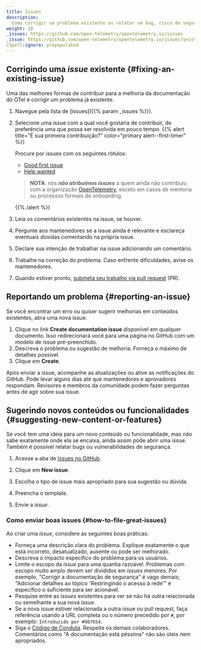 ```yaml
---
title: Issues
description:
  Como corrigir um problema existente ou relatar um bug, risco de segurança ou possível melhoria.
weight: 10
_issues: https://github.com/open-telemetry/opentelemetry.io/issues
_issue: https://github.com/open-telemetry/opentelemetry.io/issues?q=is%3Aissue+is%3Aopen+sort%3Aupdated-desc+label%3A
cSpell:ignore: prepopulated
---
```


## Corrigindo uma _issue_ existente {#fixing-an-existing-issue}

Uma das melhores formas de contribuir para a melhoria da documentação do OTel é corrigir um problema já existente.

1. Navegue pela lista de [issues]({{% param _issues %}}).
2. Selecione uma issue com a qual você gostaria de contribuir, de preferência uma que possa ser resolvida em pouco tempo. <a name="first-issue"></a>
   {{% alert title="É sua primeira contribuição?" color="primary alert--first-timer" %}}

   Procure por issues com os seguintes rótulos:
   - [Good first issue](<{{% param _issue %}}%22good+first+issue%22>)
   - [Help wanted](<{{% param _issue %}}%3A%22help+wanted%22>)

   > **NOTA**: nós **_não atribuímos issues_** a quem ainda não contribuiu com a organização [OpenTelemetry][org], exceto em casos de mentoria ou processos formais de onboarding.
   >
   > [org]: https://github.com/open-telemetry

   {{% /alert %}}

3. Leia os comentários existentes na issue, se houver.
4. Pergunte aos mantenedores se a issue ainda é relevante e esclareça eventuais dúvidas comentando na própria issue.
5. Declare sua intenção de trabalhar na issue adicionando um comentário.
6. Trabalhe na correção do problema. Caso enfrente dificuldades, avise os mantenedores.
7. Quando estiver pronto, [submeta seu trabalho via pull request](../pull-requests) (PR).

## Reportando um problema {#reporting-an-issue}

Se você encontrar um erro ou quiser sugerir melhorias em conteúdos existentes, abra uma nova issue.

1. Clique no link **Create documentation issue** disponível em qualquer documento. Isso redirecionará você para uma página no GitHub com um modelo de issue pré-preenchido.
2. Descreva o problema ou sugestão de melhoria. Forneça o máximo de detalhes possível.
3. Clique em **Create**.

Após enviar a issue, acompanhe as atualizações ou ative as notificações do GitHub. Pode levar alguns dias até que mantenedores e aprovadores respondam. Revisores e membros da comunidade podem fazer perguntas antes de agir sobre sua issue.

## Sugerindo novos conteúdos ou funcionalidades {#suggesting-new-content-or-features}

Se você tem uma ideia para um novo conteúdo ou funcionalidade, mas não sabe exatamente onde ela se encaixa, ainda assim pode abrir uma issue. Também é possível relatar bugs ou vulnerabilidades de segurança.

1. Acesse a aba de [Issues no GitHub](https://github.com/open-telemetry/opentelemetry.io/issues/new/).

2. Clique em **New issue**.

3. Escolha o tipo de issue mais apropriado para sua sugestão ou dúvida.

4. Preencha o template.

5. Envie a _issue_.

### Como enviar boas issues {#how-to-file-great-issues}

Ao criar uma _issue_, considere as seguintes boas práticas:

- Forneça uma descrição clara do problema. Explique exatamente o que está incorreto, desatualizado, ausente ou pode ser melhorado.
- Descreva o impacto específico do problema para os usuários.
- Limite o escopo da _issue_ para uma quantia razoável. Problemas com escopo muito amplo devem ser divididos em _issues_ menores. Por exemplo, "Corrigir a documentação de segurança" é vago demais; "Adicionar detalhes ao tópico 'Restringindo o acesso à rede'" é específico o suficiente para ser acionável.
- Pesquise entre as _issues_ existentes para ver se não há outra relacionada ou semelhante a sua nova _issue_.
- Se a nova issue estiver relacionada a outra issue ou pull request, faça referência usando a URL completa ou o número precedido por `#`, por exemplo: `Introduzido por #987654`.
- Siga o [Código de Conduta](https://github.com/open-telemetry/community/blob/main/code-of-conduct.md). Respeite os demais colaboradores. Comentários como "A documentação está péssima" não são úteis nem apropriados.

